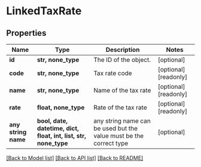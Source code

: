 # LinkedTaxRate


## Properties
Name | Type | Description | Notes
------------ | ------------- | ------------- | -------------
**id** | **str, none_type** | The ID of the object. | [optional] 
**code** | **str, none_type** | Tax rate code | [optional] [readonly] 
**name** | **str, none_type** | Name of the tax rate | [optional] [readonly] 
**rate** | **float, none_type** | Rate of the tax rate | [optional] [readonly] 
**any string name** | **bool, date, datetime, dict, float, int, list, str, none_type** | any string name can be used but the value must be the correct type | [optional]

[[Back to Model list]](../../README.md#documentation-for-models) [[Back to API list]](../../README.md#documentation-for-api-endpoints) [[Back to README]](../../README.md)


